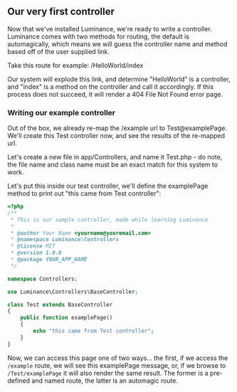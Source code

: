 ## Our very first controller

Now that we've installed Luminance, we're ready to write a controller. Luminance comes with two methods for routing, the default is automagically, which means we will guess the controller name and method based off of the user supplied link.

Take this route for example: /HelloWorld/index

Our system will explode this link, and determine "HelloWorld" is a controller, and "index" is a method on the controller and call it accordingly. If this process does not succeed, it will render a 404 File Not Found error page.

### Writing our example controller

Out of the box, we already re-map the /example url to Test@examplePage. We'll create this Test controller now, and see the results of the re-mapped url.

Let's create a new file in app/Controllers, and name it Test.php - do note, the file name and class name must be an exact match for this system to work.

Let's put this inside our test controller, we'll define the examplePage method to print out "this came from Test controller":

```php
<?php
/**
 * This is our sample controller, made while learning Luminance
 *
 * @author Your Name <yourname@youremail.com>
 * @namespace Luminance\Controllers
 * @license MIT
 * @version 1.0.0
 * @package YOUR_APP_NAME
 */

namespace Controllers;

use Luminance\Controllers\BaseController;

class Test extends BaseController
{
    public function examplePage()
    {
        echo "this came from Test controller";
    }
}
```

Now, we can access this page one of two ways... the first, if we access the ```/example``` route, we will see this examplePage message, or, if we browse to ```/Test/examplePage``` it will also render the same result. The former is a pre-defined and named route, the latter is an automagic route.

